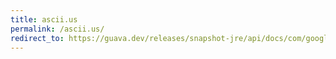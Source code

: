 ```yaml
---
title: ascii.us
permalink: /ascii.us/
redirect_to: https://guava.dev/releases/snapshot-jre/api/docs/com/google/common/base/Ascii.html#US
---
```

